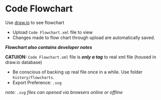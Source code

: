 # Code Flowchart  

Use [draw.io](https://app.diagrams.net/) to see flowchart  
* Upload `Code Flowchart.xml` file to view  
* Changes made to flow chart through upload are automatically saved.  

***Flowchart also contains developer notes***  

**CATUION:** `Code Flowchart.xml` file is ***only a tag*** to real xml file (housed in draw.io database)
  * Be conscious of backing up real file once in a while. Use folder `history/flowcharts`.
  * Export Preference: `.svg`  

*note: `.svg` files can opened via browsers online or offline*  

